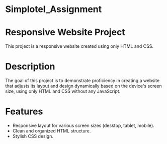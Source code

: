 # Simplotel_Assignment

# Responsive Website Project
This project is a responsive website created using only HTML and CSS.

# Description
The goal of this project is to demonstrate proficiency in creating a website that adjusts its layout and design dynamically based on the device's screen size, using only HTML and CSS without any JavaScript.

# Features
- Responsive layout for various screen sizes (desktop, tablet, mobile).
- Clean and organized HTML structure.
- Stylish CSS design.


